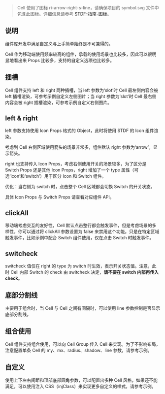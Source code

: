 > Cell 使用了图标 ri-arrow-right-s-line，请确保项目的 symbol.svg 文件中包含此图标。详细信息请参考 [STDF-指南-图标](https://stdf.design/#/guide/icon)。

## 说明

组件库开发中满足自定义与上手简单始终是不可兼得的。

Cell 作为移动端使用频率较高的组件，承载的使用场景也比较多，因此可以很明显地看出来 Props 比较多，支持的自定义选项也比较多。

## 插槽

Cell 组件支持 left 和 right 两种插槽，当 left 参数为‘slot’时 Cell 最左侧内容会被 left 插槽渲染，可参考示例自定义左侧图片；当 right 参数为‘slot’时 Cell 最右侧内容会被 right 插槽渲染，可参考示例自定义右侧图片。

## left & right

left 参数支持使用 Icon Props 格式的 Object，此时将使用 STDF 的 Icon 组件渲染。

考虑到 Cell 右侧区域使用箭头的场景非常多，组件默认 right 参数为‘arrow’，显示箭头。

right 也支持传入 Icon Props，考虑右侧使用开关的场景较多，为了区分是 Switch Props 还是其他 Icon Props，right 增加了一个 type 属性（可选‘icon’和‘switch’）用于区分 Icon 和 Switch 组件。

优化：当右侧为 switch 时，点击整个 Cell 区域都会切换 Switch 的开关状态。

具体 Icon Props 与 Switch Props 请查看对应组件 API。

## clickAll

移动端考虑交互的友好性，Cell 默认点击整行都会触发事件，但是考虑场景的多样性，你可以通过将 clickAll 参数设置为 false 来禁用这个功能。只是在特定区域触发事件，比如示例中配合 Switch 组件使用，仅在点击 Switch 时触发事件。

## switcheck

switcheck 值仅在 right 的 type 为 switch 时生效，表示开关状态值。注意，此时 Cell 内部 Switch 的 check 由 switcheck 决定，**请不要在 switch 内部再传入 check**。

## 底部分割线

主要用于组合时，当 Cell 与 Cell 之间有间隔时，可以使用 line 参数控制是否显示底部分割线。

## 组合使用

Cell 组件支持组合使用，可以向 Cell Group 传入 Cell 来实现。为了不影响布局，注意配置单条 Cell 的 my、mx、radius、shadow、line 参数，请参考示例。

## 自定义

使用上下左右间距和顶部底部圆角参数，可以配置出多种 Cell 风格，如果还不能满足，可以使用注入 CSS（injClass）来实现更多自定义的样式，请参考示例。
